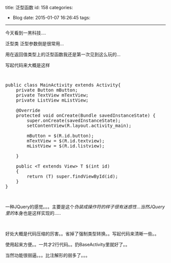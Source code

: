 title: 泛型函数
id: 158
categories:
  - Blog
date: 2015-01-07 16:26:45
tags:
---

今天看到一黑科技....

泛型类 泛型参数倒是很常用...

用在返回值类型上的泛型函数我还是第一次见到这么玩的...

写起代码来大概是这样

&nbsp;

<pre class="lang:java decode:true">public class MainActivity extends Activity{
    private Button mButton;
    private TextView mTextView;
    private ListView mListView;

    @Override
    protected void onCreate(Bundle savedInstanceState) {
        super.onCreate(savedInstanceState);
        setContentView(R.layout.activity_main);

        mButton = $(R.id.button);
        mTextView = $(R.id.textview);
        mListView = $(R.id.listview);

    }

    public &lt;T extends View&gt; T $(int id)
    {
        return (T) super.findViewById(id);
    }
}</pre>

&nbsp;

一种JQuery的感觉。。。主要是这个$伪装成操作符的样子很有迷惑性...当然JQuery里的$本身也是这样实现的.....

&nbsp;

好处大概是代码压缩的厉害。。省掉了强制类型转换。。写起代码来清晰一些。。

使用起来方便。。一共才2行代码。。扔BaseActivity里就好了。。

当然功能很弱逼。。。比注解形的弱多了。。。